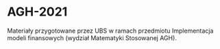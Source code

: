 # AGH-2021
Materiały przygotowane przez UBS w ramach przedmiotu Implementacja modeli finansowych (wydział Matematyki Stosowanej AGH).
